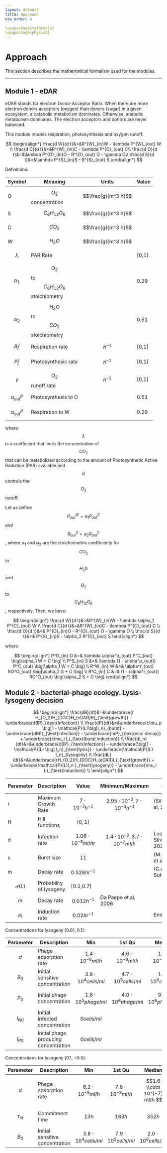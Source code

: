 ```yaml
---
layout: default
title: Approach
nav_order: 4

\usepackage{mathtools}
\usepackage{physics}
---
```


# Approach

This section describes the mathematical formalism used for the modules.

---

## Module 1 - eDAR

eDAR stands for electron Donor-Acceptor Ratio. When there are more electron donors acceptors (oxygen) than donors (sugar) in a given ecosystem, a catabolic metabolism dominates. Otherwise, anabolic metabolism dominates. The electron acceptors and donors are never balanced.

This module models respiration, photosynthesis and oxygen runoff.

$$
\begin{align*}
  \frac{d W}{d t}&=&R^{W}_{in}W - \lambda P^{W}_{out} W \\
  \frac{d C}{d t}&=&R^{W}_{in}C - \lambda P^{C}_{out} C\\
  \frac{d O}{d t}&=&\lambda P^{O}_{in}O - R^{O}_{out} O - \gamma O\\	
  \frac{d S}{d t}&=&\lambda P^{S}_{in}S - R^{S}_{out} S
\end{align*}
$$

Definitions:

| Symbol | Meaning | Units| Value |
| ----------- | ----------- | ----------- | ----------- | 
|O| $$O_2$$ concentration | $$\frac{g}{m^3 h}$$ |  | 
|S| $$C_{6}H_{12}O_{6}$$  | $$\frac{g}{m^3 h}$$ | | 
|C| $$CO_2$$ | $$\frac{g}{m^3 h}$$ |  |  
|W| $$H_2O$$ | $$\frac{g}{m^3 h}$$ |  |   
| $$\lambda$$ | PAR Rate |         | [0,1]| 
|$$\alpha_1$$ | $$O_2$$ to $$C_{6}H_{12}O_{6}$$ stoichiometry | |0.29  |
|$$\alpha_2$$ | $$H_2O$$ to $$CO_{2}$$ stoichiometry | |0.51|
|$$R^j_i$$| Respiration rate| $$h^{-1}$$ | [0,1]  |
|$$P^j_i$$| Photosynthesic rate| $$h^{-1}$$ | [0,1] |
|$$\gamma$$ | $$O_2$$ runoff rate | $$h^{-1}$$  | [0,1]   |
|$$\alpha^p_{out}$$ | Photosynthesis to O |   | 0.51 |
|$$\alpha^p_{out}$$ | Respiration to W |   | 0.29 |

where $$\lambda$$ is a coefficient that limits the concentration of $$CO_2$$ that can be metabolized according to the amount of Photosynthetic Active Radiation (PAR) available and $$\alpha$$ controls the $$O_2$$ runoff.


Let us define $$P^{W}_{out}=\alpha_1 P^{C}_{out}$$ and $$R^{S}_{out}=\alpha_2 R^{0}_{out}$$, where $\alpha_1$ and $\alpha_2$ are the stoichoimetric coefficients for $$CO_2$$ to $$H_{2}0$$ and $$O_2$$ to $$C_{6}H_{12}O_{6}$$, respectively. Then, we have:

$$
\begin{align*}
  \frac{d W}{d t}&=&R^{W}_{in}W - \lambda \alpha_1 P^{C}_{out} W \\
  \frac{d C}{d t}&=&R^{W}_{in}C - \lambda P^{C}_{out} C \\
  \frac{d O}{d t}&=& P^{O}_{in}O - R^{O}_{out} O - \gamma O \\	
  \frac{d S}{d t}&=& P^{S}_{in}S - \alpha_2 R^{O}_{out} S 		
\end{align*}
$$

where

$$
\begin{align*}
   P^O_{in} O &=& \lambda \alpha^p_{out} P^C_{out} \big[\alpha_1 W + C \big] \\
   P^S_{in} S &=& \lambda (1 - \alpha^p_{out}) P^C_{out} \big[\alpha_1 W + C \big] \\
   R^W_{in} W &=& \alpha^r_{out} RO^O_{out} \big[\alpha_2 S + O \big] \\
   R^C_{in} C &=& (1 - \alpha^r_{out}) RO^O_{out} \big[\alpha_2 S + O \big]
\end{align*}
$$


## Module 2 - bacterial-phage ecology. Lysis-lysogeny decision

$$
\begin{align*}   
\frac{dB}{dt}&=&\underbrace{r H_{O_2}H_{DOC}H_{eDAR}B}_{\text{growth}} -
\underbrace{dBP}_{\text{Infection}} \\
\frac{dP}{dt}&=&\underbrace{c\mu_p \big[1 - \mathcal{P}(L)\big]I_n}_{burst} -
\underbrace{dBP}_{\text{infection}} - \underbrace{mP}_{\text{viral decay}} + 
\underbrace{c\mu_i L}_{\text{burst induction}} \\ 
\frac{dI_n}{dt}&=&\underbrace{dBP}_{\text{Infection}} - 
\underbrace{\big[1 -\mathcal{P}(L) \big] I_n}_{\text{lysis}} -
\underbrace{\mathcal{P}(L) I_n}_{lysogeny} \\ 
\frac{dL}{dt}&=&\underbrace{rH_{O_2}H_{DOC}H_{eDAR}L}_{\text{growth}} +
\underbrace{\mathcal{P}(L)I_n }_{\text{lysogeny}} -
\underbrace{\mu_i L}_{\text{induction}} \\
\end{align*}
$$


| Parameter | Description | Value| Minimum/Maximum | Source| Phage Species| Host|
| ------- | ----------- | ----------- | ----------- | ----------- | ----------- | ----------- | 
| r | Maximum Growth Rate |$$7 \cdot 10^{-3} h^{-1}$$| $$2.95 \cdot 10^{-3}, 7 \cdot 10^{-3} h^{-1}$$ | (Silveira et. al, 2021)|  |
| H | Hill functions      | $$[0,1]$$ |   | | | 
| d | Infection rate |$$1.06 \cdot 10^{-8} ml/hr$$| $$1.4 \cdot 10 ^{-9}, 3.7 \cdot 10^{-7} ml/h$$ |Luque and Silveira, 2020  | | |
| c | Burst size | $$11$$ | |(M.Middelboe et al.,2001) | Myoviridae | Vibrio sp. |
| m | Decay rate | $$0.528 hr^{-1}$$| |(C.A. Suttle,1994)   |Myoviridae |Vibrio sp. |
| $$\mathcal{P}(L)$$ | Probability of lysogeny | [0.1,0.7] |  |
| $$m$$ | Decay rate | $$0.012 h^{-1}$$| Da Paepe et al, 2006  |
| $$\mu_i$$ | Induction rate |$$0.02 hr^{-1}$$| |Emily's thesis   | | |

Concentrations for lysogeny [0.01, 0.1]:

| Parameter | Description | Min | 1st Qu| Median| Mean| 3rd Qu| Max| Source|
|-------|-----------|-----------|-----------|-----------|-----------|-----------|-----------|-----------| 
| $$d$$ | Phage adsorption rate | $$1.4 \cdot 10^{-9} ml/h $$| $$4.6 \cdot 10^{-8} ml/h $$ | $$1.1 \cdot 10^{-7} ml/h $$ | $$1.4 \cdot 10^{-7} ml/h $$ | $$2.1 \cdot 10^{-7} ml/h $$ | $$3.7 \cdot 10^{-7} ml/h $$ | Luque et. al, 2020 |
| $$B_0$$ | Initial sensitive concentration | $$3.8 \cdot 10^4 cells/ml$$ | $$4.7 \cdot 10^{5} cells/ml$$ | $$1.5 \cdot 10^{6}  cells/ml $$| $$2.1 \cdot 10^{6}  cells/ml $$| $$3.4 \cdot 10^{6}  cells/ml $$| $$6.7 \cdot 10^{6}  cells/ml $$|  Luque et. al, 2020 |
| $$P_0$$ | Initial phage concentration | $$1.8 \cdot 10^5 phage/ml$$ | $$4.0 \cdot 10^{6} phage/ml$$ | $$9.1 \cdot 10^{6}  phage/ml $$| $$1.3 \cdot 10^{7}  phage/ml $$| $$1.9 \cdot 10^{7}  phage/ml $$| $$3.9 \cdot 10^{7}  phage/ml $$|  Luque et. al, 2020 |                                           | $$L_0$$ | Initial lysogen concentration | $$0.01 \cdot B_0 $$| $$0.0325 \cdot B0$$ | $$0.055 \cdotB0$$ | $$0.055 \cdot B0$$ | $$0.0775 \cdot B0$$ | $$0.1 \cdot B_0 $$ | inferred from Luque et. al, 2020 |
| $$I_{N0}$$ | Initial infected concentration |$$0 cells/ml $$| | | | | |
| $$I_{P0}$$ | Initial phage producing concentration | $$0 cells/ml $$| | | | | |

Concentrations for lysogeny [0.1, ~0.5]:

| Parameter | Description | Min | 1st Qu| Median| Mean| 3rd Qu| Max| Source|
|------|-------------|-----------|-----------|-----------|-----------|-----------|-----------|-----------|
| $$d$$ | Phage adsorption rate | $$6.2 \cdot 10^{-9} ml/h $$| $$7.8 \cdot 10^{-8} ml/h $$ | $$1.6 \\cdot 10^{-7} ml/h $$ | $$1.7 \cdot 10^{-7} ml/h $$ | $$2.5 \cdot 10^{-7} ml/h $$ | $$3.7 \cdot 10^{-7} ml/h $$ | Luque et. al, 2020 |
| $$\tau_{ld}$$ | Commitment time | $$13 h $$| $$183 h $$ | $$352 h $$ | $$376 h $$ | $$558 $$ | $$807 h $$ | Luque et. al, 2020 |
| $$B_0$$ | Initial sensitive concentration | $$3.8 \cdot 10^4 cells/ml$$ | $$7.9 \cdot 10^{5} cells/ml$$ | $$2.0 \cdot 10^{6}  cells/ml $$| $$2.5 \cdot 10^{6}  cells/ml $$| $$3.9 \cdot 10^{6}  cells/ml $$| $$6.7 \cdot 10^{6}  cells/ml $$|  Luque et. al, 2020 |